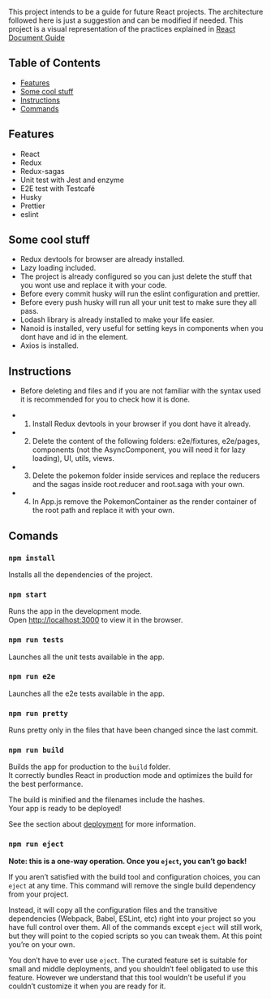 This project intends to be a guide for future React projects. The architecture followed here is just a suggestion and can be modified if needed. This project is a visual representation of the practices explained in [React Document Guide](https://#)

## Table of Contents

- [Features](#features)
- [Some cool stuff](#some-cool-stuff)
- [Instructions](#instructions)
- [Commands](#commands)

## Features

- React
- Redux
- Redux-sagas
- Unit test with Jest and enzyme
- E2E test with Testcafé
- Husky
- Prettier
- eslint

## Some cool stuff

- Redux devtools for browser are already installed.
- Lazy loading included.
- The project is already configured so you can just delete the stuff that you wont use and replace it with your code.
- Before every commit husky will run the eslint configuration and prettier.
- Before every push husky will run all your unit test to make sure they all pass.
- Lodash library is already installed to make your life easier.
- Nanoid is installed, very useful for setting keys in components when you dont have and id in the element.
- Axios is installed.

## Instructions

- Before deleting and files and if you are not familiar with the syntax used it is recommended for you to check how it is done.

- 1. Install Redux devtools in your browser if you dont have it already.

- 2. Delete the content of the following folders: e2e/fixtures, e2e/pages, components (not the AsyncComponent, you will need it for lazy loading), UI, utils, views.

- 3. Delete the pokemon folder inside services and replace the reducers and the sagas inside root.reducer and root.saga with your own.

- 4. In App.js remove the PokemonContainer as the render container of the root path and replace it with your own.

## Comands

### `npm install`

Installs all the dependencies of the project.

### `npm start`

Runs the app in the development mode.<br>
Open [http://localhost:3000](http://localhost:3000) to view it in the browser.

### `npm run tests`

Launches all the unit tests available in the app.

### `npm run e2e`

Launches all the e2e tests available in the app.

### `npm run pretty`

Runs pretty only in the files that have been changed since the last commit.

### `npm run build`

Builds the app for production to the `build` folder.<br>
It correctly bundles React in production mode and optimizes the build for the best performance.

The build is minified and the filenames include the hashes.<br>
Your app is ready to be deployed!

See the section about [deployment](#deployment) for more information.

### `npm run eject`

**Note: this is a one-way operation. Once you `eject`, you can’t go back!**

If you aren’t satisfied with the build tool and configuration choices, you can `eject` at any time. This command will remove the single build dependency from your project.

Instead, it will copy all the configuration files and the transitive dependencies (Webpack, Babel, ESLint, etc) right into your project so you have full control over them. All of the commands except `eject` will still work, but they will point to the copied scripts so you can tweak them. At this point you’re on your own.

You don’t have to ever use `eject`. The curated feature set is suitable for small and middle deployments, and you shouldn’t feel obligated to use this feature. However we understand that this tool wouldn’t be useful if you couldn’t customize it when you are ready for it.
